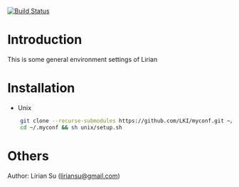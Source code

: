[![Build Status](https://travis-ci.org/LKI/myconf.svg?branch=master)](https://travis-ci.org/LKI/myconf)

Introduction
============

This is some general environment settings of Lirian

Installation
===========

* Unix
```sh
    git clone --recurse-submodules https://github.com/LKI/myconf.git ~/.myconf
    cd ~/.myconf && sh unix/setup.sh
```

Others
======

Author: Lirian Su (liriansu@gmail.com)
